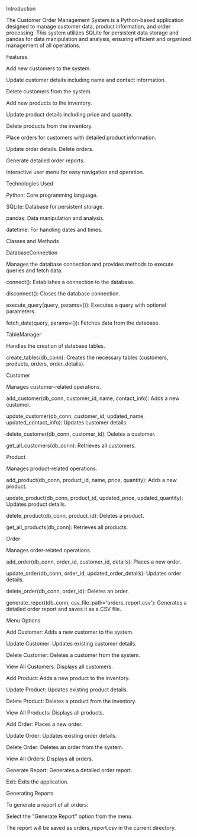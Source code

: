 Introduction

The Customer Order Management System is a Python-based application designed to manage customer data, product information, and order processing. This system utilizes SQLite for persistent data storage and pandas for data manipulation and analysis, ensuring efficient and organized management of all operations.

Features

Add new customers to the system.

Update customer details including name and contact information.

Delete customers from the system.

Add new products to the inventory.

Update product details including price and quantity.

Delete products from the inventory.

Place orders for customers with detailed product information.

Update order details.
Delete orders.

Generate detailed order reports.

Interactive user menu for easy navigation and operation.

Technologies Used

Python: Core programming language.

SQLite: Database for persistent storage.

pandas: Data manipulation and analysis.

datetime: For handling dates and times.

Classes and Methods

DatabaseConnection

Manages the database connection and provides methods to execute queries and fetch data.

connect(): Establishes a connection to the database.

disconnect(): Closes the database connection.

execute_query(query, params=()): Executes a query with optional parameters.

fetch_data(query, params=()): Fetches data from the database.

TableManager

Handles the creation of database tables.

create_tables(db_conn): Creates the necessary tables (customers, products, orders, order_details).

Customer

Manages customer-related operations.

add_customer(db_conn, customer_id, name, contact_info): Adds a new customer.

update_customer(db_conn, customer_id, updated_name, updated_contact_info): Updates customer details.

delete_customer(db_conn, customer_id): Deletes a customer.

get_all_customers(db_conn): Retrieves all customers.

Product

Manages product-related operations.

add_product(db_conn, product_id, name, price, quantity): Adds a new product.

update_product(db_conn, product_id, updated_price, updated_quantity): Updates product details.

delete_product(db_conn, product_id): Deletes a product.

get_all_products(db_conn): Retrieves all products.

Order

Manages order-related operations.

add_order(db_conn, order_id, customer_id, details): Places a new order.

update_order(db_conn, order_id, updated_order_details): Updates order details.

delete_order(db_conn, order_id): Deletes an order.

generate_report(db_conn, csv_file_path='orders_report.csv'): Generates a detailed order report and saves it as a CSV file.

Menu Options

Add Customer: Adds a new customer to the system.

Update Customer: Updates existing customer details.

Delete Customer: Deletes a customer from the system.

View All Customers: Displays all customers.

Add Product: Adds a new product to the inventory.

Update Product: Updates existing product details.

Delete Product: Deletes a product from the inventory.

View All Products: Displays all products.

Add Order: Places a new order.

Update Order: Updates existing order details.

Delete Order: Deletes an order from the system.

View All Orders: Displays all orders.

Generate Report: Generates a detailed order report.

Exit: Exits the application.

Generating Reports

To generate a report of all orders:

Select the "Generate Report" option from the menu.

The report will be saved as orders_report.csv in the current directory.
